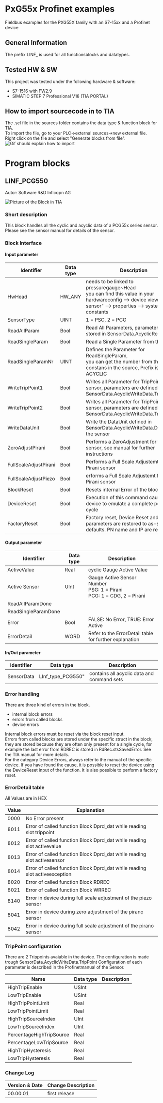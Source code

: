 # PxG55x Profinet examples

Fieldbus examples for the PXG55X family with an S7-15xx and a Profinet device

## General Information

The prefix LINF\_ is used for all functionsblocks and datatypes.

## Tested HW & SW

This project was tested under the following hardware & software:

- S7-1516 with FW2.9
- SIMATIC STEP 7 Professional V18 (TIA PORTAL)

## How to import sourcecode in to TIA

The .scl file in the sources folder contains the data type & function block for TIA.  
To import the file, go to your PLC->external sources->new external file.  
Right click on the file and select "Generate blocks from file".  
![Gif should explain how to import](ImportSourceDE.gif "HowTo Import a Source")

# Program blocks

## LINF_PCG550

Autor: Software R&D Inficopn AG

![Picture of the Block in TIA](BlockCall.PNG "TIA-Call")

### Short description

This block handles all the cyclic and acyclic data of a PCG55x series sensor.  
Please see the sensor manual for details of the sensor.

### Block Interface

#### Input parameter

| Identifier            | Data type | Description                                                                                                                                                        |
| --------------------- | --------- | ------------------------------------------------------------------------------------------------------------------------------------------------------------------ |
| HwHead                | HW_ANY    | needs to be linked to pressuregauge~Head <br> you can find this value in your hardwareconfig --> device view --> "your sensor" --> properties --> system constants |
| SensorType            | UINT      | 1 = PSC, 2 = PCG                                                                                                                                                   |
| ReadAllParam          | Bool      | Read All Parameters, parameters are then stored in SensorData.AcyclicReadData <br>                                                                                 |
| ReadSingleParam       | Bool      | Read a Single Parameter from the sensor.                                                                                                                           |
| ReadSingleParamNr     | UINT      | Defines the Parameter for ReadSingleParam, <br> you can get the number from the constans in the source, Prefix is: ACYCLIC                                         |
| WriteTripPoint1       | Bool      | Writes all Parameter for TripPoint1 to the sensor, parameters are defined in SensorData.AcyclicWriteData.TripPoint[1]                                              |
| WriteTripPoint2       | Bool      | Writes all Parameter for TripPoint2 to the sensor, parameters are defined in SensorData.AcyclicWriteData.TripPoint[2]                                              |
| WriteDataUnit         | Bool      | Write the DataUnit defined in SensorData.AcyclicWriteData.DataUnit to the sensor                                                                                   |
| ZeroAdjustPirani      | Bool      | Performs a ZeroAdjustment for the Pirani sensor, see manual for further instructions                                                                               |
| FullScaleAdjustPirani | Bool      | Performs a Full Scale Adjustemt for the Pirani sensor                                                                                                              |
| FullScaleAdjustPiezo  | Bool      | erforms a Full Scale Adjustemt for the Pirani sensor                                                                                                               |
| BlockReset            | Bool      | Resets internal Error of the block                                                                                                                                 |
| DeviceReset           | Bool      | Execution of this command causes the device to emulate a complete power cycle                                                                                      |
| FactoryReset          | Bool      | Factory reset, Device Reset and all parameters are restored to as-shipped defaults. PN name and IP are retained                                                    |

#### Output parameter

| Identifier          | Data type | Description                                                                |
| ------------------- | --------- | -------------------------------------------------------------------------- |
| ActiveValue         | Real      | cyclic Gauge Active Value                                                  |
| Active Sensor       | UInt      | Gauge Active Sensor Number <br>PSG: 1 = Pirani<br>PCG: 1 = CDG, 2 = Pirani |
| ReadAllParamDone    |           |                                                                            |
| ReadSingleParamDone |           |                                                                            |
| Error               | Bool      | FALSE: No Error, TRUE: Error Active                                        |
| ErrorDetail         | WORD      | Refer to the ErrorDetail table for further explanation                     |

#### In/Out parameter

| Identifier | Data type         | Description                                |
| ---------- | ----------------- | ------------------------------------------ |
| SensorData | LInf_type_PCG550" | contains all acyclic data and command sets |

### Error handling

There are three kind of errors in the block.

- internal block errors
- errors from called blocks
- device errors

Internal block errors must be reset via the block reset input.  
Errors from called blocks are stored under the specific struct in the block, they are stored because they are often only present for a single cycle, for example the last error from RDREC is stored in RdRec.stsSavedError. See the TIA manual for more details.  
For the category Device Errors, always refer to the manual of the specific device. If you have found the cause, it is possible to reset the device using the DeviceReset input of the function. It is also possible to perform a factory reset.

### ErrorDetail table

All Values are in HEX

| Value | Explanation                                                                |
| ----- | -------------------------------------------------------------------------- |
| 0000  | No Error present                                                           |
| 8011  | Error of called function Block Dprd_dat while reading slot trippoint       |
| 8012  | Error of called function Block Dprd_dat while reading slot activevalue     |
| 8013  | Error of called function Block Dprd_dat while reading slot activesensor    |
| 8014  | Error of called function Block Dprd_dat while reading slot activeexception |
| 8020  | Error of called function Block RDREC                                       |
| 8021  | Error of called function Block WRREC                                       |
| 8140  | Error in device during full scale adjustment of the piezo sensor           |
| 8041  | Error in device during zero adjustment of the pirano sensor                |
| 8042  | Error in device during full scale adjustment of the pirano sensor          |

### TripPoint configuration

There are 2 Trippoints avaiable in the device. The configuration is made trough SensorData.AcyclicWriteData.TripPoint
Configuration of each parameter is described in the Profinetmanual of the Sensor.

| Name                     | Data type | Description |
| ------------------------ | --------- | ----------- |
| HighTripEnable           | USInt     |             |
| LowTripEnable            | USInt     |             |
| HighTripPointLimit       | Real      |             |
| LowTripPointLimit        | Real      |             |
| HighTripSourceIndex      | UInt      |             |
| LowTripSourceIndex       | UInt      |             |
| PercentageHighTripSource | Real      |             |
| PercentageLowTripSource  | Real      |             |
| HighTripHysteresis       | Real      |             |
| LowTripHysteresis        | Real      |             |

### Change Log

| Version & Date | Change Description |
| -------------- | ------------------ |
| 00.00.01       | first release      |
